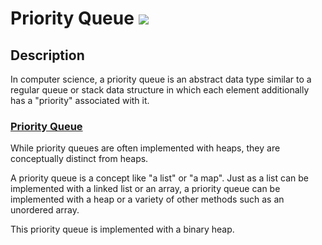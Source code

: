 # Priority Queue [![](https://img.shields.io/badge/Robert-Muraru-blue)](https://robert-muraru-portfolio.herokuapp.com/)


## Description
In computer science, a priority queue is an abstract data type similar to a regular queue or stack data structure in which each element additionally has a "priority" associated with it.

### [Priority Queue](https://en.wikipedia.org/wiki/Priority_queue)
While priority queues are often implemented with heaps, they are conceptually distinct from heaps.

A priority queue is a concept like "a list" or "a map". Just as a list can be implemented with a linked list or an array, a priority queue can be implemented with a heap or a variety of other methods such as an unordered array.

This priority queue is implemented with a binary heap.